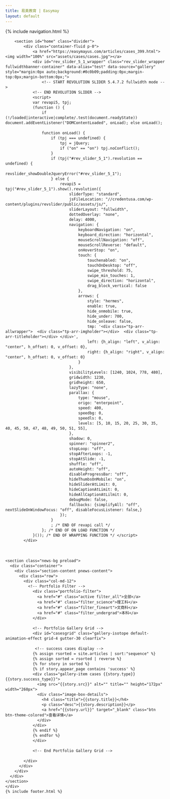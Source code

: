 ```yaml
---
title: 易美教育 | Easymay
layout: default
---
```

<div id="wrapper" class="clearfix">
    <!-- {% include preloader.html %} -->
    {% include navigation.html %}
    <div class="main-content">

        <section id="home" class="divider">
            <div class="container-fluid p-0">
                <a href="https://easymayus.com/articles/cases_399.html"><img width="100%" src="assets/cases/cases.jpg"></a>
                <div id="rev_slider_5_1_wrapper" class="rev_slider_wrapper fullwidthbanner-container" data-alias="test" data-source="gallery" style="margin:0px auto;background:#0c0b09;padding:0px;margin-top:0px;margin-bottom:0px;">
                    <!-- START REVOLUTION SLIDER 5.4.7.2 fullwidth mode -->
                <!-- END REVOLUTION SLIDER -->
                <script> 
                var revapi5, tpj;
                (function () {
                    if (!/loaded|interactive|complete/.test(document.readyState)) document.addEventListener("DOMContentLoaded", onLoad); else onLoad();

                    function onLoad() {
                        if (tpj === undefined) {
                            tpj = jQuery;
                            if ("on" == "on") tpj.noConflict();
                        }
                        if (tpj("#rev_slider_5_1").revolution == undefined) {
                            revslider_showDoubleJqueryError("#rev_slider_5_1");
                        } else {
                            revapi5 = tpj("#rev_slider_5_1").show().revolution({
                                sliderType: "standard",
                                jsFileLocation: "//credentusa.com/wp-content/plugins/revslider/public/assets/js/",
                                sliderLayout: "fullwidth",
                                dottedOverlay: "none",
                                delay: 4000,
                                navigation: {
                                    keyboardNavigation: "on",
                                    keyboard_direction: "horizontal",
                                    mouseScrollNavigation: "off",
                                    mouseScrollReverse: "default",
                                    onHoverStop: "on",
                                    touch: {
                                        touchenabled: "on",
                                        touchOnDesktop: "off",
                                        swipe_threshold: 75,
                                        swipe_min_touches: 1,
                                        swipe_direction: "horizontal",
                                        drag_block_vertical: false
                                    },
                                    arrows: {
                                        style: "hermes",
                                        enable: true,
                                        hide_onmobile: true,
                                        hide_under: 700,
                                        hide_onleave: false,
                                        tmp: '<div class="tp-arr-allwrapper">  <div class="tp-arr-imgholder"></div>  <div class="tp-arr-titleholder"></div> </div>',
                                        left: {h_align: "left", v_align: "center", h_offset: 0, v_offset: 0},
                                        right: {h_align: "right", v_align: "center", h_offset: 0, v_offset: 0}
                                    }
                                },
                                visibilityLevels: [1240, 1024, 778, 480],
                                gridwidth: 1230,
                                gridheight: 650,
                                lazyType: "none",
                                parallax: {
                                    type: "mouse",
                                    origo: "enterpoint",
                                    speed: 400,
                                    speedbg: 0,
                                    speedls: 0,
                                    levels: [5, 10, 15, 20, 25, 30, 35, 40, 45, 50, 47, 48, 49, 50, 51, 55],
                                },
                                shadow: 0,
                                spinner: "spinner2",
                                stopLoop: "off",
                                stopAfterLoops: -1,
                                stopAtSlide: -1,
                                shuffle: "off",
                                autoHeight: "off",
                                disableProgressBar: "off",
                                hideThumbsOnMobile: "on",
                                hideSliderAtLimit: 0,
                                hideCaptionAtLimit: 0,
                                hideAllCaptionAtLilmit: 0,
                                debugMode: false,
                                fallbacks: {simplifyAll: "off", nextSlideOnWindowFocus: "off", disableFocusListener: false,}
                            });
                        }
                        ; /* END OF revapi call */
                    }; /* END OF ON LOAD FUNCTION */
                }()); /* END OF WRAPPING FUNCTION */ </script>
            </div>
       
       

    <section class="news-bg preload">
      <div class="container">
        <div class="section-content pnews-content">
          <div class="row">
            <div class="col-md-12">
              <!-- Portfolio Filter -->
                <div class="portfolio-filter">
                  <a href="#" class="active filter_all">全部</a>
                  <a href="#" class="filter_science">理工科</a>
                  <a href="#" class="filter_fineart">文商科</a>
                  <a href="#" class="filter_undergrad">本科</a>
                </div>

                <!-- Portfolio Gallery Grid -->
                <div id="casesgrid" class="gallery-isotope default-animation-effect grid-4 gutter-30 clearfix">

                 <!-- success cases display -->
                {% assign rsorted = site.articles | sort:"sequence" %}
                {% assign sorted = rsorted | reverse %}
                {% for story in sorted %}
                {% if story.appear_page contains 'success' %}
                <div class="gallery-item cases {{story.type}} {{story.success_type}}">
                  <img src="{{story.src}}" alt="" title="" height="172px" width="260px">
                  <div class="image-box-details">
                    <h4 class="title">{{story.title}}</h4>
                    <p class="desc">{{story.description}}</p>
                    <a href="{{story.url}}" target="_blank" class="btn btn-theme-colored">查看详情</a>
                  </div>
                </div>
                {% endif %}
                {% endfor %}
                </div>

                <!-- End Portfolio Gallery Grid -->

            </div>
          </div>
        </div>
      </div>
    </section>
    </div>
    {% include footer.html %}
</div>